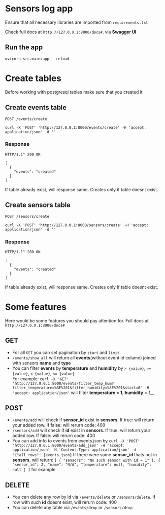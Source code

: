 # Sensors log app

Ensure that all necessary libraries are imported from `requirements.txt` 

Check full docs at `http://127.0.0.1:8000/docs#`, via __Swagger UI__

## Run the app

    uvicorn src.main:app --reload
    
# Create tables
  Before working with postgresql tables make sure that you created it

  ## Create events table
  `POST /events/create`

    curl -X 'POST' 'http://127.0.0.1:8000/events/create' -H 'accept: application/json' -d ''
  ### Response
    HTTP/1.1" 200 OK
    
    [
      {
        "events": "created"
      }
    ]
  If table already exist, will response same.
  Creates only if table doesnt exist.
  ## Create sensors table
  `POST /sensors/create`

    curl -X 'POST' 'http://127.0.0.1:8000/sensors/create' -H 'accept: application/json' -d ''
  ### Response
    HTTP/1.1" 200 OK
    
    [
      {
        "events": "created"
      }
    ]
  If table already exist, will response same.
  Creates only if table doesnt exist.
# Some features
Here would be some features you should pay attention for. Full docs at `http://127.0.0.1:8000/docs#`    
## GET
- For all `GET` you can set pagination by `start` and `limit`
- `/events/show_all` will return all __events__(without event id column) joined with sensors __name__ and __type__ 
- You can filter __events__ by __temperature__ and __humidity__ by `> {value}`, `>= {value}`, `< {value}`, `<= {value}`\
For example: `curl -X 'GET' 'http://127.0.0.1:8000/events/filter_temp_hum?filter_temperature=%3E%201&filter_humidity=%3E%201&start=0' -H 'accept: application/json'` will filter __temperature > 1__, __humidity__ > 1__
## POST
- `/events/add` will check if __sensor_id__ exist in __sensors__. If true: will return your added row. If false: will rerurn code: 400
- `/sensors/add` will check if __id__ exist in __sensors__. If true: will return your added row. If false: will rerurn code: 400
- You can add info to events from events.json by `curl -X 'POST' 'http://127.0.0.1:8000/events/add_json' -H 'accept: application/json' -H 'Content-Type: application/json' -d '{"all_rows": {events.json}`
  If there were some __sensor_id__ thats not in __sensors__, will return:
  `[
  {
    "sensors": "No such sensor with id = 1"
  },
  {
    "sensor_id": 2,
    "name": "N/A",
    "temperature": null,
    "humidity": null
  }
  ]` for example
## DELETE
- You can delete any row by id via `/events/delete` or `/sensors/delete`. If row with such __id__ doesnt exist, will rerurn code: 400
- You can delete any table via `/events/drop` or `/sensors/drop`
